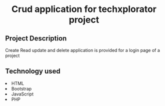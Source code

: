 
<h1 align="center">Crud application for techxplorator project</h1>
<h2 align="left">Project Description</h2>

<p> Create Read update and delete application is provided for a login page of a project </p>

<h2> Technology used</h2>
<li>HTML</li>
<li>Bootstrap</li>
<li>JavaScript</li>
<li>PHP</li>
